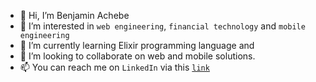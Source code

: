 - 👋 Hi, I’m Benjamin Achebe
- 👀 I’m interested in `web engineering`, `financial technology` and `mobile engineering`
- 🌱 I’m currently learning Elixir programming language and
- 💞️ I’m looking to collaborate on web and mobile solutions.
- 📫 You can reach me on `LinkedIn` via this <a href="https://www.linkedin.com/in/achebe-benjamin-823844a6/" target="_blank">`link`</a>

